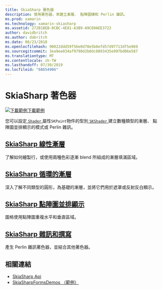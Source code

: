 ```yaml
---
title: SkiaSharp 著色器
description: 使用著色器，來建立漸層、 點陣圖磚和 Perlin 雜訊。
ms.prod: xamarin
ms.technology: xamarin-skiasharp
ms.assetid: 272B1BEB-0CBC-4E81-A3B9-A9C69AEE3722
author: davidbritch
ms.author: dabritch
ms.date: 08/23/2018
ms.openlocfilehash: 90022ddd59f56e0d70e5b8efd57d97713df5e969
ms.sourcegitcommit: 3ea9ee034af9790d2b0dc0893435e997bd06e587
ms.translationtype: MT
ms.contentlocale: zh-TW
ms.lasthandoff: 07/30/2019
ms.locfileid: "68654906"
---
```

# <a name="skiasharp-shaders"></a>SkiaSharp 著色器

[![下載範例](~/media/shared/download.png)下載範例](https://docs.microsoft.com/samples/xamarin/xamarin-forms-samples/skiasharpforms-demos)

您可以設定[ `Shader` ](xref:SkiaSharp.SKPaint.Shader)屬性`SKPaint`物件的型別[ `SKShader` ](xref:SkiaSharp.SKShader)建立數種類型的漸層、 點陣圖並排顯示的模式或 Perlin 雜訊。

## <a name="the-skiasharp-linear-gradientlinear-gradientmd"></a>[SkiaSharp 線性漸層](linear-gradient.md)

了解如何繪製行，或使用兩種色彩逐漸 blend 所組成的漸層填滿區域。

## <a name="skiasharp-circular-gradientscircular-gradientsmd"></a>[SkiaSharp 循環的漸層](circular-gradients.md)

深入了解不同類型的圓形，為基礎的漸層，並將它們用於遮罩或反射反白顯示。

## <a name="skiasharp-bitmap-tilingbitmap-tilingmd"></a>[SkiaSharp 點陣圖並排顯示](bitmap-tiling.md)

圖格使用點陣圖重複水平和垂直區域。

## <a name="skiasharp-noise-and-composingnoisemd"></a>[SkiaSharp 雜訊和撰寫](noise.md)

產生 Perlin 雜訊著色器，並結合其他著色器。

## <a name="related-links"></a>相關連結

- [SkiaSharp Api](https://docs.microsoft.com/dotnet/api/skiasharp)
- [SkiaSharpFormsDemos （範例）](https://docs.microsoft.com/samples/xamarin/xamarin-forms-samples/skiasharpforms-demos)
